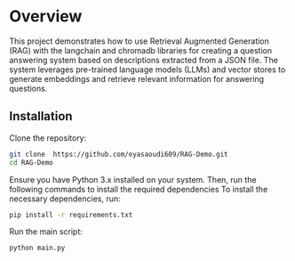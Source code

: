# Overview

This project demonstrates how to use Retrieval Augmented Generation (RAG) with the langchain and chromadb libraries for creating a question answering system based on descriptions extracted from a JSON file. The system leverages pre-trained language models (LLMs) and vector stores to generate embeddings and retrieve relevant information for answering questions.


## Installation

Clone the repository:
```bash
git clone  https://github.com/eyasaoudi609/RAG-Demo.git
cd RAG-Demo
```
Ensure you have Python 3.x installed on your system. Then, run the following commands to install the required dependencies
To install the necessary dependencies, run:

```bash
pip install -r requirements.txt

```

Run the main script:

```bash
python main.py

```
